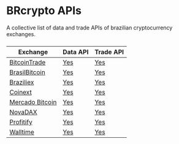 # BRcrypto APIs
A collective list of data and trade APIs of brazilian cryptocurrency exchanges.

### 
Exchange | Data API | Trade API
|---|---|---|
[BitcoinTrade](https://bitcointrade.com.br) | [Yes](https://apidocs.bitcointrade.com.br/) | [Yes](https://apidocs.bitcointrade.com.br/)
[BrasilBitcoin](https://brasilbitcoin.com.br) | [Yes](https://api.brasilbitcoin.com.br) | [Yes](https://api.brasilbitcoin.com.br)
[Braziliex](https://braziliex.com/) | [Yes](https://braziliex.com/exchange/api.php) | [Yes](https://braziliex.com/exchange/api.php)
[Coinext](https://coinext.com.br/) | [Yes](https://coinext.com.br/api) | [Yes](https://coinext.com.br/api)
[Mercado Bitcoin](https://mercadobitcoin.com.br) | [Yes](https://www.mercadobitcoin.com.br/api-doc/) | [Yes](https://www.mercadobitcoin.com.br/trade-api/)
[NovaDAX](https://novadax.com.br) | [Yes](https://www.novadax.com.br/introduction-api) | [Yes](https://www.novadax.com.br/introduction-api)
[Profitify](https://profitfy.trade/) | [Yes](https://profitfy.trade/Home/Api) | [Yes](https://profitfy.trade/Home/Api)
[Walltime](https://walltime) | [Yes](https://walltime.info/api.html?v=deltoid-4.7.5) | [Yes](https://walltime.info/api.html?v=deltoid-4.7.5)
